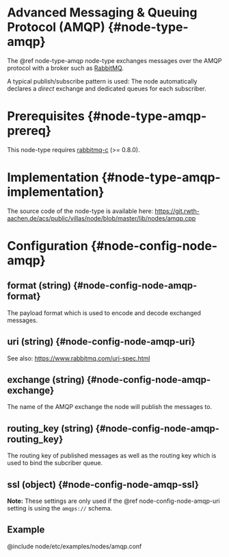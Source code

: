 # Advanced Messaging & Queuing Protocol (AMQP) {#node-type-amqp}

The @ref node-type-amqp node-type exchanges messages over the AMQP protocol with a broker such as [RabbitMQ](https://www.rabbitmq.com).

A typical publish/subscribe pattern is used:
The node automatically declares a _direct_ exchange and dedicated queues for each subscriber.

# Prerequisites {#node-type-amqp-prereq}

This node-type requires [rabbitmq-c](https://github.com/alanxz/rabbitmq-c) (>= 0.8.0).

# Implementation {#node-type-amqp-implementation}

The source code of the node-type is available here:
https://git.rwth-aachen.de/acs/public/villas/node/blob/master/lib/nodes/amqp.cpp

# Configuration {#node-config-node-amqp}

## format (string) {#node-config-node-amqp-format}

The payload format which is used to encode and decode exchanged messages.

## uri (string) {#node-config-node-amqp-uri}

See also: https://www.rabbitmq.com/uri-spec.html

## exchange (string) {#node-config-node-amqp-exchange}

The name of the AMQP exchange the node will publish the messages to.

## routing_key (string) {#node-config-node-amqp-routing_key}

The routing key of published messages as well as the routing key which is used to bind the subcriber queue.

## ssl (object) {#node-config-node-amqp-ssl}

**Note:** These settings are only used if the @ref node-config-node-amqp-uri setting is using the `amqps://` schema.

## Example

@include node/etc/examples/nodes/amqp.conf
